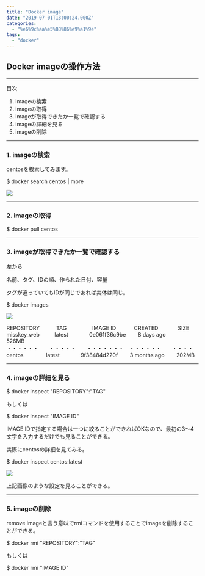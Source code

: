 ```yaml
---
title: "Docker image"
date: "2019-07-01T13:00:24.000Z"
categories: 
  - "%e6%9c%aa%e5%88%86%e9%a1%9e"
tags: 
  - "docker"
---
```


## Docker imageの操作方法

* * *

目次

1. imageの検索
2. imageの取得
3. imageが取得できたか一覧で確認する
4. imageの詳細を見る
5. imageの削除

* * *

### 1\. imageの検索

centosを検索してみます。

$ docker search centos | more

![](images/e382b9e382afe383aae383bce383b3e382b7e383a7e38383e38388-2019-07-01-21.11.16.png)

* * *

### 2\. imageの取得

$ docker pull centos

* * *

### 3\. imageが取得できたか一覧で確認する

左から

名前、タグ、IDの順、作られた日付、容量

タグが違っていてもIDが同じであれば実体は同じ。

$ docker images

![](images/img_20190702_012415.png)

REPOSITORY           TAG                 IMAGE ID            CREATED             SIZE
 misskey\_web          latest              0e061f36c9be        8 days ago          526MB
 ・・・・・・　　・・・・・　　・・・・・・・　・・・・・・　　・・・・ 
 centos                     latest              9f38484d220f        3 months ago        202MB 

* * *

### 4\. imageの詳細を見る

$ docker inspect "REPOSITORY":"TAG"

もしくは

$ docker inspect "IMAGE ID"

IMAGE IDで指定する場合は一つに絞ることができればOKなので、最初の3〜4文字を入力するだけでも見ることができる。

実際にcentosの詳細を見てみる。

$ docker inspect centos:latest

![](images/e382b9e382afe383aae383bce383b3e382b7e383a7e38383e38388-2019-07-02-0.29.02.png)

上記画像のような設定を見ることができる。

* * *

### 5\. imageの削除

remove imageと言う意味でrmiコマンドを使用することでimageを削除することができる。

$ docker rmi "REPOSITORY":"TAG"

もしくは

$ docker rmi "IMAGE ID"
